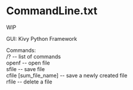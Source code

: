 # CommandLine.txt
WIP

GUI: Kivy Python Framework

Commands:  
/? -- list of commands  
openf -- open file  
sfile -- save file  
cfile [sum_file_name] -- save a newly created file  
rfile -- delete a file
